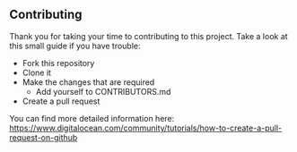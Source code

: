## Contributing

Thank you for taking your time to contributing to this project.
Take a look at this small guide if you have trouble:

* Fork this repository
* Clone it
* Make the changes that are required
  * Add yourself to CONTRIBUTORS.md
* Create a pull request

You can find more detailed information here:
https://www.digitalocean.com/community/tutorials/how-to-create-a-pull-request-on-github
